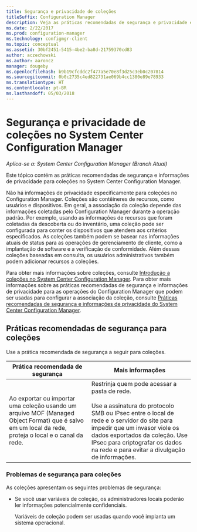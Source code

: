 ```yaml
---
title: Segurança e privacidade de coleções
titleSuffix: Configuration Manager
description: Veja as práticas recomendadas de segurança e privacidade em coleções no System Center Configuration Manager.
ms.date: 2/22/2017
ms.prod: configuration-manager
ms.technology: configmgr-client
ms.topic: conceptual
ms.assetid: 30bf2451-5415-4be2-ba8d-21759370cd83
author: aczechowski
ms.author: aaroncz
manager: dougeby
ms.openlocfilehash: b9b19cfcddc2f477a5e70e8f3d25c3eb0c207814
ms.sourcegitcommit: 0b0c2735c4ed822731ae069b4cc1380e89e78933
ms.translationtype: HT
ms.contentlocale: pt-BR
ms.lasthandoff: 05/03/2018
---
```

# <a name="security-and-privacy-for-collections-in-system-center-configuration-manager"></a>Segurança e privacidade de coleções no System Center Configuration Manager

*Aplica-se a: System Center Configuration Manager (Branch Atual)*

Este tópico contém as práticas recomendadas de segurança e informações de privacidade para coleções no System Center Configuration Manager.  

 Não há informações de privacidade especificamente para coleções no Configuration Manager. Coleções são contêineres de recursos, como usuários e dispositivos. Em geral, a associação da coleção depende das informações coletadas pelo Configuration Manager durante a operação padrão. Por exemplo, usando as informações de recursos que foram coletadas da descoberta ou do inventário, uma coleção pode ser configurada para conter os dispositivos que atendem aos critérios especificados. As coleções também podem se basear nas informações atuais de status para as operações de gerenciamento de cliente, como a implantação de software e a verificação de conformidade. Além dessas coleções baseadas em consulta, os usuários administrativos também podem adicionar recursos a coleções.  

 Para obter mais informações sobre coleções, consulte [Introdução a coleções no System Center Configuration Manager](../../../../core/clients/manage/collections/introduction-to-collections.md). Para obter mais informações sobre as práticas recomendadas de segurança e informações de privacidade para as operações do Configuration Manager que podem ser usadas para configurar a associação da coleção, consulte [Práticas recomendadas de segurança e informações de privacidade do System Center Configuration Manager](../../../../core/plan-design/security/security-best-practices-and-privacy-information.md).  

## <a name="security-best-practices-for-collections"></a>Práticas recomendadas de segurança para coleções  
 Use a prática recomendada de segurança a seguir para coleções.  

|Prática recomendada de segurança|Mais informações|  
|----------------------------|----------------------|  
|Ao exportar ou importar uma coleção usando um arquivo MOF (Managed Object Format) que é salvo em um local da rede, proteja o local e o canal da rede.|Restrinja quem pode acessar a pasta de rede.<br /><br /> Use a assinatura do protocolo SMB ou IPsec entre o local de rede e o servidor do site para impedir que um invasor viole os dados exportados da coleção. Use IPsec para criptografar os dados na rede e para evitar a divulgação de informações.|  

### <a name="security-issues-for-collections"></a>Problemas de segurança para coleções  
 As coleções apresentam os seguintes problemas de segurança:  

-   Se você usar variáveis de coleção, os administradores locais poderão ler informações potencialmente confidenciais.  

     Variáveis de coleção podem ser usadas quando você implanta um sistema operacional.  

